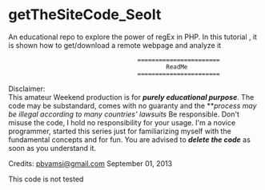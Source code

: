 getTheSiteCode_SeoIt
================

An educational repo to explore the power of regEx in PHP. In this tutorial , it is shown how to get/download a remote webpage and analyze it 

                                                                                                                              
 										=======================
 												ReadMe
 										=======================
 				
  Disclaimer:				
  This amateur Weekend production is for ***purely educational purpose***. 
  The code may be substandard, comes with no guaranty and the ***process may be illegal according to many countries' lawsuits*
  Be responsible. Don't misuse the code, I hold no responsibility for your usage. 
  I'm a novice programmer, started this series just for familiarizing myself with the fundamental concepts and for fun. 
  You are advised to ***delete the code*** as soon as you understand it. 
 
  Credits: pbvamsi@gmail.com
  September 01, 2013
 
                                                                                                                              

  This code is not tested
